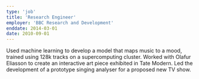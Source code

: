 ```yaml
---
type: 'job'
title: 'Research Engineer'
employer: 'BBC Research and Development'
enddate: 2014-03-01 
date: 2010-09-01
---
```

Used machine learning to develop a model that maps music to a mood, trained using 128k tracks on a supercomputing
cluster. Worked with Olafur Eliasson to create an interactive art piece exhibited in Tate Modern. Led the development
of a prototype singing analyser for a proposed new TV show.
